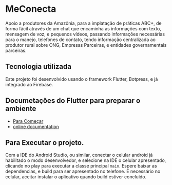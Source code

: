 # MeConecta

Apoio a produtores da Amazônia, para a implatação de práticas ABC+, de forma fácil através de um chat que encaminha as informações com texto, mensagem de voz, e pequenos vídeos, passando informações necessárias para o manejo, telefones de contato, tendo informação centralizada ao produtor rural sobre ONG, Empresas Parceiras, e entidades governamentais parceiras.

## Tecnologia utilizada

Este projeto foi desenvolvido usando o framework Flutter, Botpress, e já integrado ao Firebase.

## Documetações do Flutter para preparar o ambiente
- [Para Começar](https://docs.flutter.dev/get-started/codelab)
- [online documentation](https://docs.flutter.dev/)


## Para Executar o projeto.
Com a IDE do Android Studio, ou similar, conectar o celular android já habilitado o modo desenvolvedor, e selecione na IDE o celular apresentado, clicando no play para executar a classe principal <code>main</code>. Espere baixar as dependencias, e build para ser apresentado no telefone. É necessário no celular, aceitar instalar o aplicativo quando build estiver concluído.
